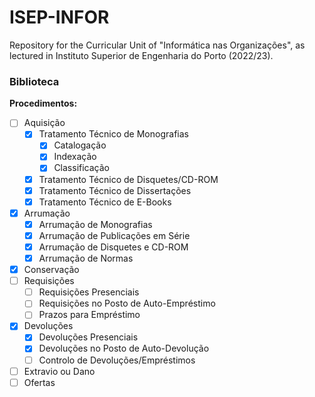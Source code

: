 # ISEP-INFOR
Repository for the Curricular Unit of "Informática nas Organizações", as lectured in Instituto Superior de Engenharia do Porto (2022/23).


### Biblioteca

**Procedimentos:**
  - [ ] Aquisição
  	- [X] Tratamento Técnico de Monografias
  		- [X] Catalogação
		- [X] Indexação
		- [X] Classificação
  	- [X] Tratamento Técnico de Disquetes/CD-ROM
  	- [X] Tratamento Técnico de Dissertações
  	- [X] Tratamento Técnico de E-Books
  - [X] Arrumação
  	- [X] Arrumação de Monografias
	- [X] Arrumação de Publicações em Série
  	- [X] Arrumação de Disquetes e CD-ROM
  	- [X] Arrumação de Normas
  - [X] Conservação
  - [ ] Requisições
  	- [ ] Requisições Presenciais
	- [ ] Requisições no Posto de Auto-Empréstimo
	- [ ] Prazos para Empréstimo
  - [X] Devoluções
  	- [X] Devoluções Presenciais
	- [X] Devoluções no Posto de Auto-Devolução
 	- [ ] Controlo de Devoluções/Empréstimos
  - [ ] Extravio ou Dano
  - [ ] Ofertas
